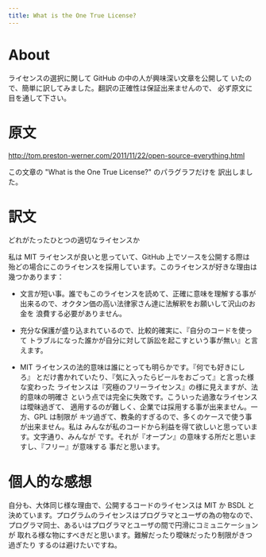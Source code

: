 ```yaml
---
title: What is the One True License?
---
```


About
=====

ライセンスの選択に関して GitHub の中の人が興味深い文章を公開して
いたので、簡単に訳してみました。翻訳の正確性は保証出来ませんので、
必ず原文に目を通して下さい。

原文
====

<http://tom.preston-werner.com/2011/11/22/open-source-everything.html>

この文章の "What is the One True License?" のパラグラフだけを
訳出しました。

訳文
====

どれがたったひとつの適切なライセンスか

私は MIT ライセンスが良いと思っていて、GitHub 上でソースを公開する際は
殆どの場合にこのライセンスを採用しています。このライセンスが好きな理由は
幾つかあります：

- 文言が短い事。誰でもこのライセンスを読めて、正確に意味を理解する事が
出来るので、オクタン価の高い法律家さん達に法解釈をお願いして沢山のお金を
浪費する必要がありません。

- 充分な保護が盛り込まれているので、比較的確実に、『自分のコードを使って
トラブルになった誰かが自分に対して訴訟を起こすという事が無い』と言えます。

- MIT ライセンスの法的意味は誰にとっても明らかです。『何でも好きにしろ』
とだけ書かれていたり、『気に入ったらビールをおごって』と言った様な変わった
ライセンスは『究極のフリーライセンス』の様に見えますが、法的意味の明確さ
という点では完全に失敗です。こういった過激なライセンスは曖昧過ぎて、
適用するのが難しく、企業では採用する事が出来ません。一方、GPL は制限が
キツ過ぎて、教条的すぎるので、多くのケースで使う事が出来ません。私は
みんなが私のコードから利益を得て欲しいと思っています。文字通り、みんなが
です。それが『オープン』の意味する所だと思いますし、『フリー』が意味する
事だと思います。

個人的な感想
============

自分も、大体同じ様な理由で、公開するコードのライセンスは MIT か BSDL と
決めています。プログラムのライセンスはプログラマとユーザの為の物なので、
プログラマ同士、あるいはプログラマとユーザの間で円滑にコミュニケーションが
取れる様な物にすべきだと思います。難解だったり曖昧だったり制限がきつ過ぎたり
するのは避けたいですね。

